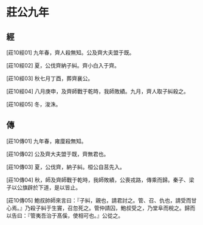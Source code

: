 # 莊公九年

## 經 <a name="03Zhuang10Jing"></a>

<a name="03Zhuang10Jing01">[莊10經01]</a> 九年春，齊人殺無知。公及齊大夫盟于既。

<a name="03Zhuang10Jing02">[莊10經02]</a> 夏，公伐齊納子糾。齊小白入于齊。

<a name="03Zhuang10Jing03">[莊10經03]</a> 秋七月丁酉，葬齊襄公。

<a name="03Zhuang10Jing04">[莊10經04]</a> 八月庚申，及齊師戰于乾時，我師敗績。九月，齊人取子糾殺之。

<a name="03Zhuang10Jing05">[莊10經05]</a> 冬，浚洙。

## 傳 <a name="03Zhuang10Zhuan"></a>

<a name="03Zhuang10Zhuan01">[莊10傳01]</a> 九年春，雍廩殺無知。

<a name="03Zhuang10Zhuan02">[莊10傳02]</a> 公及齊大夫盟于既，齊無君也。

<a name="03Zhuang10Zhuan03">[莊10傳03]</a> 夏，公伐齊，納子糾。桓公自莒先入。

<a name="03Zhuang10Zhuan04">[莊10傳04]</a> 秋，師及齊師戰于乾時，我師敗績，公喪戎路，傳乘而歸。秦子、梁子以公旗辟於下道，是以皆止。

<a name="03Zhuang10Zhuan05">[莊10傳05]</a> 鮑叔帥師來言曰：『子糾，親也，請君討之。管、召、仇也，請受而甘心焉。』乃殺子糾于生竇，召忽死之。管仲請囚，鮑叔受之，乃堂阜而稅之。歸而以告曰：『管夷吾治于髙傒，使相可也。』公從之。

